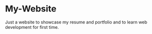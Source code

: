 # My-Website
Just a website to showcase my resume and portfolio and to learn web development for first time.
